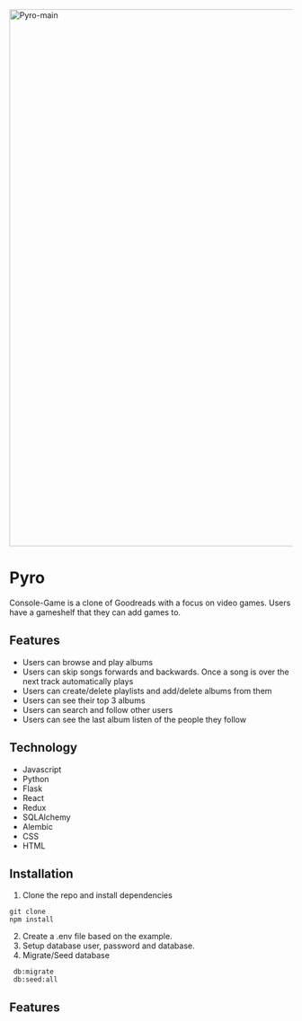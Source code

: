 <img width="957" alt="Pyro-main" src="https://user-images.githubusercontent.com/72318026/121254533-5c979200-c878-11eb-8324-20ac95aecebf.PNG">

# Pyro
Console-Game is a clone of Goodreads with a focus on video games.  Users have a gameshelf that they can add games to.

## Features
 - Users can browse and play albums
 - Users can skip songs forwards and backwards. Once a song is over the next track automatically plays
 - Users can create/delete playlists and add/delete albums from them
 - Users can see their top 3 albums
 - Users can search and follow other users
 - Users can see the last album listen of the people they follow

## Technology

 - Javascript
 - Python
 - Flask
 - React
 - Redux
 - SQLAlchemy
 - Alembic
 - CSS
 - HTML

## Installation

1. Clone the repo and install dependencies

```
git clone 
npm install
```

2. Create a .env file based on the example.
3. Setup database user, password and database.
4. Migrate/Seed database
```
 db:migrate
 db:seed:all
```

## Features
